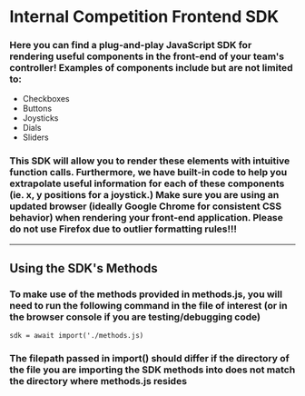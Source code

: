 # **Internal Competition Frontend SDK**
### Here you can find a plug-and-play JavaScript SDK for rendering useful components in the front-end of your team's controller! Examples of components include but are not limited to:
- Checkboxes
- Buttons
- Joysticks
- Dials
- Sliders

### This SDK will allow you to render these elements with intuitive function calls. Furthermore, we have built-in code to help you extrapolate useful information for each of these components (ie. x, y positions for a joystick.) Make sure you are using an updated browser (ideally **Google Chrome** for consistent CSS behavior) when rendering your front-end application. **Please do not use Firefox due to outlier formatting rules!!!**
---
## **Using the SDK's Methods**
### To make use of the methods provided in methods.js, you will need to run the following command in the file of interest (or in the browser console if you are testing/debugging code)
`sdk = await import('./methods.js)`

### The filepath passed in import() should differ if the directory of the file you are importing the SDK methods into does not match the directory where methods.js resides